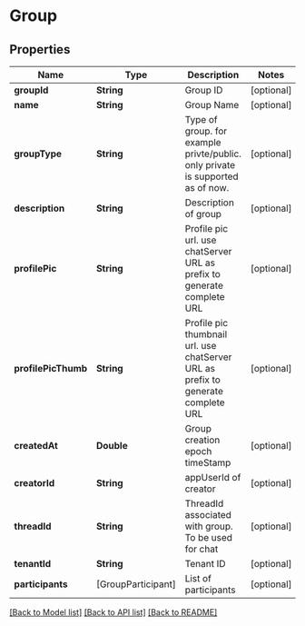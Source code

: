 # Group

## Properties
Name | Type | Description | Notes
------------ | ------------- | ------------- | -------------
**groupId** | **String** | Group ID | [optional] 
**name** | **String** | Group Name | [optional] 
**groupType** | **String** | Type of group. for example privte/public. only private is supported as of now. | [optional] 
**description** | **String** | Description of group | [optional] 
**profilePic** | **String** | Profile pic url. use chatServer URL as prefix to generate complete URL | [optional] 
**profilePicThumb** | **String** | Profile pic thumbnail url. use chatServer URL as prefix to generate complete URL | [optional] 
**createdAt** | **Double** | Group creation epoch timeStamp | [optional] 
**creatorId** | **String** | appUserId of creator | [optional] 
**threadId** | **String** | ThreadId associated with group. To be used for chat | [optional] 
**tenantId** | **String** | Tenant ID | [optional] 
**participants** | [GroupParticipant] | List of participants | [optional] 

[[Back to Model list]](../README.md#documentation-for-models) [[Back to API list]](../README.md#documentation-for-api-endpoints) [[Back to README]](../README.md)


